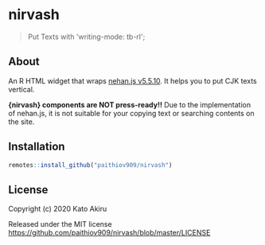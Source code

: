 # nirvash

<!-- badges: start -->
<!-- badges: end -->

> Put Texts with 'writing-mode: tb-rl';

## About

An R HTML widget that wraps [nehan.js v5.5.10](https://github.com/tategakibunko/nehan.js/releases/tag/v5.5.10). It helps you to put CJK texts vertical.

**{nirvash} components are NOT press-ready!!** Due to the implementation of nehan.js, it is not suitable for your copying text or searching contents on the site.

## Installation

```r
remotes::install_github("paithiov909/nirvash")
```

## License

Copyright (c) 2020 Kato Akiru

Released under the MIT license https://github.com/paithiov909/nirvash/blob/master/LICENSE
